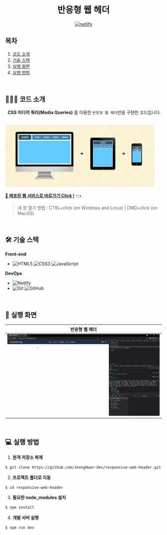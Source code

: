 <div align="center">
  <br />
  <h1>반응형 웹 헤더</h1>
  <a href="https://app.netlify.com/sites/happy-einstein-fc8546/deploys">
    <img src="https://api.netlify.com/api/v1/badges/825a6412-e24c-471f-84d9-ca43293f4b6c/deploy-status" alt="netlify" />
  </a>
  <br />
</div>

## 목차

1. [코드 소개](#1)
2. [기술 스택](#2)
3. [실행 화면](#3)
4. [실행 방법](#4)

<br />

<div id="1"></div>

## 💁🏻‍♂ 코드 소개

&nbsp;&nbsp;**CSS 미디어 쿼리(Media Queries)** 를 이용한 `반응형 웹 헤더`만을 구현한 코드입니다.

<br />

<img src="./images/example.jpg" alt="Responsive Web Header" height="200px" />

<br />

[**🔗 배포된 웹 서비스로 바로가기 Click !**](https://happy-einstein-fc8546.netlify.app/) 👈

> 새 창 열기 방법 : CTRL+click (on Windows and Linux) | CMD+click (on MacOS)

<br />

<div id="2"></div>

## 🛠 기술 스택

**Front-end**

- ![HTML5](https://img.shields.io/badge/-HTML5-E34F26?&logo=html5&logoColor=white) ![CSS3](https://img.shields.io/badge/-CSS3-1572B6?&logo=css3&logoColor=white) ![JavaScript](https://img.shields.io/badge/-JavaScript-F7DF1E?&logo=javascript&logoColor=white)

**DevOps**

- ![Netlify](https://img.shields.io/badge/-Netlify-00C7B7?&logo=netlify&logoColor=white)
- ![Git](https://img.shields.io/badge/-Git-F05032?&logo=git&logoColor=white) ![GitHub](https://img.shields.io/badge/-GitHub-181717?&logo=github&logoColor=white)

<br />

<div id="3"></div>

## 📄 실행 화면

|                                       반응형 웹 헤더                                        |
| :-----------------------------------------------------------------------------------------: |
| <img src="./images/responsive-web-header.gif" alt="Responsive Web Header" width="1200px" /> |

<br />

<div id="4"></div>

## 💻 실행 방법

1. **원격 저장소 복제**

```bash
$ git clone https://github.com/JeongHwan-dev/responsive-web-header.git
```

2. **프로젝트 폴더로 이동**

```bash
$ cd responsive-web-header
```

3. **필요한 node_modules 설치**

```bash
$ npm install
```

4. **개발 서버 실행**

```bash
$ npm run dev
```
